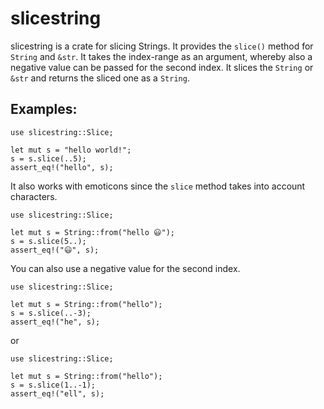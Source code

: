 # slicestring

slicestring is a crate for slicing Strings.
It provides the `slice()` method for `String` and `&str`.
It takes the index-range as an argument, whereby also a negative value can be passed for the second index.
It slices the `String` or `&str` and returns the sliced one as a `String`.

## Examples:

```
use slicestring::Slice;

let mut s = "hello world!";
s = s.slice(..5);
assert_eq!("hello", s);
```

It also works with emoticons since the `slice` method takes into account characters.

```
use slicestring::Slice;

let mut s = String::from("hello 😃");
s = s.slice(5..);
assert_eq!("😃", s);
```

You can also use a negative value for the second index.

```
use slicestring::Slice;

let mut s = String::from("hello");
s = s.slice(..-3);
assert_eq!("he", s);
```

or

```
use slicestring::Slice;

let mut s = String::from("hello");
s = s.slice(1..-1);
assert_eq!("ell", s);
```